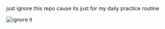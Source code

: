 just ignore this repo cause its just for my daily practice routine


![ignore it](https://www.fulltimefba.com/wp-content/uploads/2022/09/Sign-Holding-Ignore-This-1024x778.jpg)
